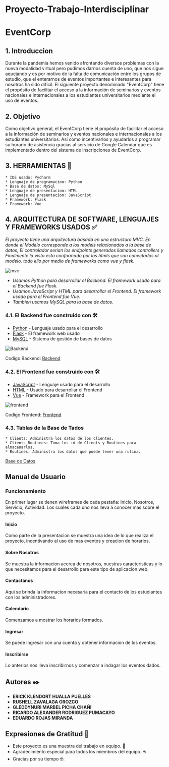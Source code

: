 # Proyecto-Trabajo-Interdisciplinar

# EventCorp
## 1. Introduccion

Durante la pandemia hemos venido afrontando diversos problemas con la nueva modalidad virtual pero pudimos darnos cuenta de uno, que nos sigue aquejando y es por motivo de la falta de comunicación entre los grupos de estudio, que el enterarnos de eventos importantes e interesantes para nosotros ha sido difícil.
El siguiente proyecto denominado "EventCorp" tiene el propósito de facilitar el acceso a la información de seminarios y eventos nacionales e internacionales a los estudiantes universitarios mediante el uso
de eventos.

## 2. Objetivo
Como objetivo general, el EventCorp tiene el propósito de facilitar el acceso a la información de seminarios y eventos nacionales e internacionales a los estudiantes universitarios. Así como incentivarlos y ayudarlos a programar su horario de asistencia gracias al servicio de Google Calendar que es implementado dentro del sistema de inscripciones de EventCorp.


## 3. HERRAMIENTAS 🚀

    * IDE usado: Pycharm
    * Lenguaje de programacion: Python
    * Base de datos: MySql
    * Lenguaje de presentacion: HTML
    * Lenguaje de presentacion: JavaScript
    * Framework: Flask
    * Framework: Vue

## 4. ARQUITECTURA DE SOFTWARE, LENGUAJES Y FRAMEWORKS USADOS ✅
_El proyecto tiene una arquitectura basada en una estructura MVC. En donde el Modelo corresponde a los models relacionados a la base de datos, El controlador serian los endpoints generados llamados controllers y Finalmente la vista esta conformado por los htmls que son conectados al modelo, todo ello por medio de frameworks como vue y flask._

![mvc](https://user-images.githubusercontent.com/83198652/128783108-97b9af4f-b6ce-4cd3-ada8-adcae9b497ce.png)

* _Usamos Python para desarrollar el Backend. El framework usado para el Backend fue Flask._
* _Usamos JavaScript y HTML para desarrollar el Frontend. El framework usado para el Frontend fue Vue._
* _Tambien usamos MySQL para la base de datos_.

### 4.1. El Backend fue construido con 🛠️

* [Python](https://www.python.org/) - Lenguaje usado para el desarrollo
* [Flask](https://flask.palletsprojects.com/en/2.0.x/) - El framework web usado
* [MySQL](https://www.mysql.com/) - Sistema de gestión de bases de datos

![Backend](https://user-images.githubusercontent.com/83198652/128778278-0ae5b7c2-4c7c-4d21-8292-e462ccd4b6a1.png)

Codigo Backend: [Backend](https://github.com/ehuallap/EventCorp_Project/tree/main/EVENT_CORP/DataBase_Managment/backend)

### 4.2. El Frontend fue construido con 🛠️

* [JavaScript](https://www.w3schools.com/js/default.asp) - Lenguaje usado para el desarrollo
* [HTML](https://www.w3schools.com/html/default.asp) - Usado para desarrollar el Frontend
* [Vue](https://v3.vuejs.org/guide/introduction.html) - Framework para el Frontend

![frontend](https://user-images.githubusercontent.com/83198652/128801485-18c2b915-7717-4531-a937-a255dd6d8953.png)

Codigo Frontend: [Frontend](https://github.com/ehuallap/EventCorp_Project/tree/main/EVENT_CORP/DataBase_Managment/frontend)

### 4.3. Tablas de la Base de Tados
	* Clients: Administra los datos de los clientes.
	* Clients_Routines: Toma los id de Clients y Routines para almacenarlos.
	* Routines: Administra los datos que puede tener una rutina.
[Base de Datos](https://github.com/ehuallap/PROYECTOFINAL_2A_DESARROLLO/tree/main/backend/mysql_scripts)

## Manual de Usuario
### Funcionamiento
En primer lugar se tienen wireframes de cada pestaña: Inicio, Nosotros, Servicio, Actividad.
Los cuales cada uno nos lleva a conocer mas sobre el proyecto.
#### Inicio
Como parte de la presentacion se muestra una idea de lo que realiza el proyecto, incentivando al uso de mas eventos y creacion de horarios.

#### Sobre Nosotros
Se muestra la informacion acerca de nosotros, nuestras caracteristicas y lo que necesitamos para el desarrollo para este tipo de aplicacion web.

#### Contactanos
Aqui se brinda la informacion necesaria para el contacto de los estudiantes con los administradores.

#### Calendario
Comenzamos a mostrar los horarios formados.

#### Ingresar
Se puede ingresar con una cuenta y obtener informacion de los eventos.

#### Inscribirse
Lo anterios nos lleva inscribirnos y comenzar a indagar los eventos dados.

## Autores ✒️

* **ERICK KLENDORT HUALLA PUELLES** 
* **RUSHELL ZAVALAGA OROZCO** 
* **GLEDDYNURI MARBEL PICHA CHAÑI** 
* **RICARDO ALEXANDER RODRIGUEZ PUMACAYO**
* **EDUARDO ROJAS MIRANDA**

## Expresiones de Gratitud 🎁

* Este proyecto es una muestra del trabajo en equipo. 📢
* Agradecimiento especial para todos los miembros del equipo. ☕
* Gracias por su tiempo 🤓.

